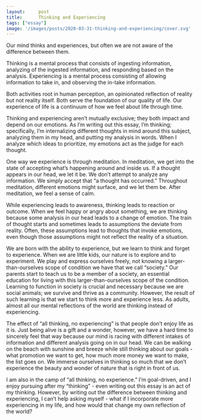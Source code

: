 ```yaml
---
layout:     post
title:      Thinking and Experiencing
tags: ["essay"]
image: '/images/posts/2020-03-31-thinking-and-experiencing/cover.svg'
---
```


Our mind thinks and experiences, but often we are not aware of the difference between them.

Thinking is a mental process that consists of ingesting information, analyzing of the ingested information, and responding based on the analysis. Experiencing is a mental process consisting of allowing information to take in, and observing the in-take information.

Both activities root in human perception, an opinionated reflection of reality but not reality itself. Both serve the foundation of our quality of life. Our experience of life is a continuum of how we feel about life through time.

Thinking and experiencing aren’t mutually exclusive; they both impact and depend on our emotions. As I’m writing out this essay, I’m thinking; specifically, I’m internalizing different thoughts in mind around this subject, analyzing them in my head, and putting my analysis in words. When I analyze which ideas to prioritize, my emotions act as the judge for each thought.

One way we experience is through meditation. In meditation, we get into the state of accepting what’s happening around and inside us. If a thought appears in our head, we let it be.  We don’t attempt to analyze any information. We simply accept that “a thought has occurred.” Throughout meditation, different emotions might surface, and we let them be. After meditation, we feel a sense of calm.

While experiencing leads to awareness, thinking leads to reaction or outcome. When we feel happy or angry about something, we are thinking because some analysis in our head leads to a change of emotion. The train of thought starts and sometimes leads to assumptions the deviate from reality. Often, these assumptions lead to thoughts that invoke emotions, even though those assumptions might not reflect the reality of a situation.

We are born with the ability to experience, but we learn to think and forget to experience. When we are little kids, our nature is to explore and to experiment. We play and express ourselves freely, not knowing a larger-than-ourselves scope of condition we have that we call “society.” Our parents start to teach us to be a member of a society, an essential education for living with this larger-than-ourselves scope of the condition. Learning to function in society is crucial and necessary because we are social animals; we survive and thrive as a community. However, the result of such learning is that we start to think more and experience less. As adults, almost all our mental reflections of the world are thinking instead of experiencing.

The effect of “all thinking, no experiencing” is that people don’t enjoy life as it is. Just being alive is a gift and a wonder, however, we have a hard time to sincerely feel that way because our mind is racing with different intakes of information and different analysis going on in our head. We can be walking on the beach with sunshine and breeze while still thinking about our goals - what promotion we want to get, how much more money we want to make, the list goes on. We immerse ourselves in thinking so much that we don’t experience the beauty and wonder of nature that is right in front of us.

I am also in the camp of “all thinking, no experience.” I’m goal-driven, and I enjoy pursuing after my “thinking” - even writing out this essay is an act of my thinking. However, by writing out the difference between thinking and experiencing, I can’t help asking myself - what if I incorporate more experiencing in my life, and how would that change my own reflection of the world?
